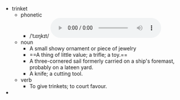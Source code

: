- trinket
	- phonetic
		- /ˈtɹɪŋkɪt/
		  <audio controls><source src="https://api.dictionaryapi.dev/media/pronunciations/en/trinket-us.mp3"></audio>
	- noun
		- A small showy ornament or piece of jewelry
		- ==A thing of little value; a trifle; a toy.==
		- A three-cornered sail formerly carried on a ship's foremast, probably on a lateen yard.
		- A knife; a cutting tool.
	- verb
		- To give trinkets; to court favour.
-